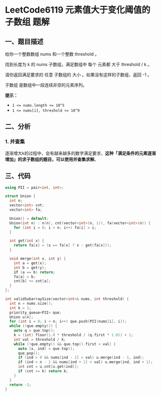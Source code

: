 # LeetCode6119 元素值大于变化阈值的子数组 题解

## 一、题目描述

给你一个整数数组 nums 和一个整数 threshold 。

找到长度为 k 的 nums 子数组，满足数组中 每个 元素都 大于 threshold / k 。

请你返回满足要求的 任意 子数组的 大小 。如果没有这样的子数组，返回 -1 。

子数组 是数组中一段连续非空的元素序列。

**提示：**

- `1 <= nums.length <= 10^5`
- `1 <= nums[i], threshold <= 10^9`



## 二、分析

### 1. 并查集

逐渐增大k的过程中，会有越来越多的数字满足要求，**这种「满足条件的元素逐渐增加」的求子数组的题目，可以使用并查集求解**。



## 三、代码

```c++
using PII = pair<int, int>;

struct Union {
  int n;
  vector<int> cnt;
  vector<int> fa;

  Union() = default;
  Union(int n) : n(n), cnt(vector<int>(n, 1)), fa(vector<int>(n)) {
    for (int i = 0; i < n; i++) fa[i] = i;
  }

  int get(int x) {
    return fa[x] = (x == fa[x] ? x : get(fa[x]));
  }

  void merge(int x, int y) {
    int a = get(x);
    int b = get(y);
    if (a == b) return;
    fa[a] = b;
    cnt[b] += cnt[a];
  }
};

int validSubarraySize(vector<int>& nums, int threshold) {
  int n = nums.size();
  int k = 1;
  priority_queue<PII> que;
  Union u(n);
  for (int i = 0; i < n; i++) que.push(PII(nums[i], i));
  while (!que.empty()) {
    auto q = que.top();
    k = (int) floor(1.0 * threshold / (q.first * 1.0)) + 1;
    int val = threshold / k;
    while (!que.empty() && que.top().first > val) {
      auto [x, ind] = que.top();
      que.pop();
      if (ind > 0 && nums[ind - 1] > val) u.merge(ind - 1, ind);
      if (ind < n - 1 && nums[ind + 1] > val) u.merge(ind, ind + 1);
      int cnt = u.cnt[u.get(ind)];
      if (cnt >= k) return k;
    }
  }
  return -1;
}
```

